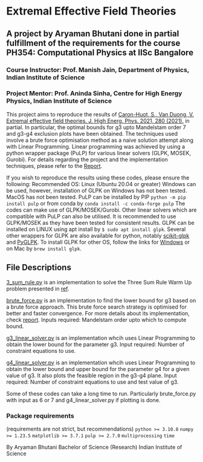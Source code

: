 # Extremal Effective Field Theories
## A project by Aryaman Bhutani done in partial fulfillment of the requirements for the course PH354: Computational Physics at IISc Bangalore

### Course Instructor: Prof. Manish Jain, Department of Physics, Indian Institute of Science
### Project Mentor: Prof. Aninda Sinha, Centre for High Energy Physics, Indian Institute of Science

This project aims to reproduce the results of [Caron-Huot, S., Van Duong, V. Extremal effective field theories. J. High Energ. Phys. 2021, 280 (2021).](https://doi.org/10.1007/JHEP05(2021)280) in partial. In particular, the optimal bounds for g3 upto Mandelstam order 7 and g3-g4 exclusion plots have been obtained. The techniques used involve a brute force optimisation method as a naive solution attempt along with Linear Programming. Linear programming was achieved by using a python wrapper package (PuLP) for various linear solvers (GLPK, MOSEK, Gurobi). For details regarding the project and the implementation techniques, please refer to the [Report](https://github.com/Ary276/Extremal_Effective_Field_Theories_PH354_Project/blob/master/Project_Report.pdf). 

If you wish to reproduce the results using these codes, please ensure the following:
Recommended OS: Linux (Ubuntu 20.04 or greater)
Windows can be used, however, installation of GLPK on Windows has not been tested. MacOS has not been tested.
PuLP can be installed by PIP `python -m pip install pulp` or from conda by `conda install -c conda-forge pulp`
The codes can make use of GLPK/MOSEK/Gurobi. Other linear solvers which are compatible with PuLP can also be utilised. It is recommended to use GLPK/MOSEK as they have been tested for consistent results. 
GLPK can be installed on LINUX using apt install by `$ sudo apt install glpk`. Several other wrappers for GLPK are also available for python, notably [scikit-glpk](https://pypi.org/project/scikit-glpk/) and [PyGLPK](https://pypi.org/project/glpk/). To install GLPK for other OS, follow the links for [Windows](https://winglpk.sourceforge.net/) or on Mac by `brew install glpk`. 

## File Descriptions

[3_sum_rule.py](https://github.com/Ary276/Extremal_Effective_Field_Theories_PH354_Project/blob/master/3_sum_rule.py) is an implementation to solve the Three Sum Rule Warm Up problem presented in [ref](https://arxiv.org/abs/2011.02957v2).

[brute_force.py](https://github.com/Ary276/Extremal_Effective_Field_Theories_PH354_Project/blob/master/brute_force.py) is an implementation to find the lower bound for g3 based on a brute force approach. This brute force search strategy is optimised for better and faster convergence. For more details about its implementation, check [report](https://github.com/Ary276/Extremal_Effective_Field_Theories_PH354_Project/blob/master/Project_Report.pdf). Inputs required: Mandelstam order upto which to compute bound.

[g3_linear_solver.py](https://github.com/Ary276/Extremal_Effective_Field_Theories_PH354_Project/blob/master/g3_linear_solver.py) is an implementation whcih uses Linear Programming to obtain the lower bound for the parameter g3. Input required: Number of constraint equations to use.

[g4_linear_solver.py](https://github.com/Ary276/Extremal_Effective_Field_Theories_PH354_Project/blob/master/g4_linear_solver.py) is an implementation whcih uses Linear Programming to obtain the lower bound and upper bound for the parameter g4 for a given value of g3. It also plots the feasible region in the g3-g4 plane. Input required: Number of constraint equations to use and test value of g3.

Some of these codes can take a long time to run. Particularly brute_force.py with input as 6 or 7 and g4_linear_solver.py if plotting is done. 

### Package requirements
(requirements are not strict, but recommendations)
`python >= 3.10.8`
`numpy >= 1.23.5`
`matplotlib >= 3.7.1`
`pulp >= 2.7.0`
`multiprocessing`
`time`

By Aryaman Bhutani
Bachelor of Science (Research)
Indian Institute of Science
